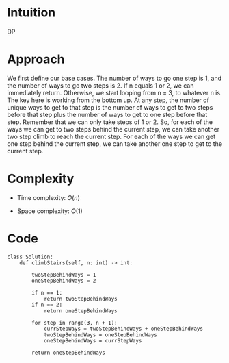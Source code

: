 # Intuition
DP

# Approach
We first define our base cases. The number of ways to go one step is 1, and the number of ways to go two steps is 2. If n equals 1 or 2, we can immediately return. Otherwise, we start looping from n = 3, to whatever n is. The key here is working from the bottom up. At any step, the number of unique ways to get to that step is the number of ways to get to two steps before that step plus the number of ways to get to one step before that step. Remember that we can only take steps of 1 or 2. So, for each of the ways we can get to two steps behind the current step, we can take another two step climb to reach the current step. For each of the ways we can get one step behind the current step, we can take another one step to get to the current step. 

# Complexity
- Time complexity: $O(n)$
<!-- Add your time complexity here, e.g. $$O(n)$$ -->

- Space complexity: $O(1)$
<!-- Add your space complexity here, e.g. $$O(n)$$ -->

# Code
```python3
class Solution:
    def climbStairs(self, n: int) -> int:

        twoStepBehindWays = 1
        oneStepBehindWays = 2

        if n == 1:
            return twoStepBehindWays
        if n == 2:
            return oneStepBehindWays

        for step in range(3, n + 1):
            currStepWays = twoStepBehindWays + oneStepBehindWays
            twoStepBehindWays = oneStepBehindWays
            oneStepBehindWays = currStepWays

        return oneStepBehindWays
```
